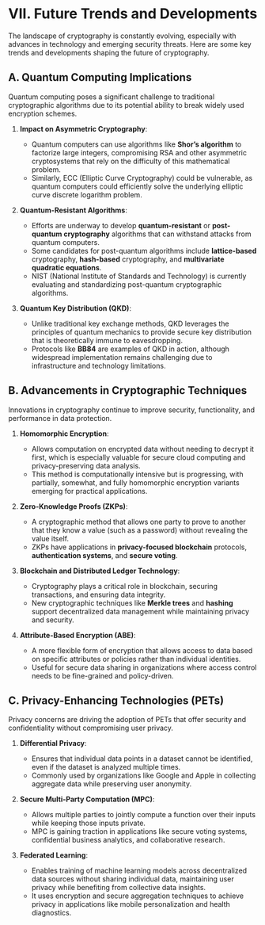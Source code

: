 # **VII. Future Trends and Developments**

The landscape of cryptography is constantly evolving, especially with advances in technology and emerging security threats. Here are some key trends and developments shaping the future of cryptography.

## **A. Quantum Computing Implications**

Quantum computing poses a significant challenge to traditional cryptographic algorithms due to its potential ability to break widely used encryption schemes.

1. **Impact on Asymmetric Cryptography**:
   - Quantum computers can use algorithms like **Shor’s algorithm** to factorize large integers, compromising RSA and other asymmetric cryptosystems that rely on the difficulty of this mathematical problem.
   - Similarly, ECC (Elliptic Curve Cryptography) could be vulnerable, as quantum computers could efficiently solve the underlying elliptic curve discrete logarithm problem.

2. **Quantum-Resistant Algorithms**:
   - Efforts are underway to develop **quantum-resistant** or **post-quantum cryptography** algorithms that can withstand attacks from quantum computers.
   - Some candidates for post-quantum algorithms include **lattice-based** cryptography, **hash-based** cryptography, and **multivariate quadratic equations**.
   - NIST (National Institute of Standards and Technology) is currently evaluating and standardizing post-quantum cryptographic algorithms.

3. **Quantum Key Distribution (QKD)**:
   - Unlike traditional key exchange methods, QKD leverages the principles of quantum mechanics to provide secure key distribution that is theoretically immune to eavesdropping.
   - Protocols like **BB84** are examples of QKD in action, although widespread implementation remains challenging due to infrastructure and technology limitations.

## **B. Advancements in Cryptographic Techniques**

Innovations in cryptography continue to improve security, functionality, and performance in data protection.

1. **Homomorphic Encryption**:
   - Allows computation on encrypted data without needing to decrypt it first, which is especially valuable for secure cloud computing and privacy-preserving data analysis.
   - This method is computationally intensive but is progressing, with partially, somewhat, and fully homomorphic encryption variants emerging for practical applications.

2. **Zero-Knowledge Proofs (ZKPs)**:
   - A cryptographic method that allows one party to prove to another that they know a value (such as a password) without revealing the value itself.
   - ZKPs have applications in **privacy-focused blockchain** protocols, **authentication systems**, and **secure voting**.

3. **Blockchain and Distributed Ledger Technology**:
   - Cryptography plays a critical role in blockchain, securing transactions, and ensuring data integrity.
   - New cryptographic techniques like **Merkle trees** and **hashing** support decentralized data management while maintaining privacy and security.

4. **Attribute-Based Encryption (ABE)**:
   - A more flexible form of encryption that allows access to data based on specific attributes or policies rather than individual identities.
   - Useful for secure data sharing in organizations where access control needs to be fine-grained and policy-driven.

## **C. Privacy-Enhancing Technologies (PETs)**

Privacy concerns are driving the adoption of PETs that offer security and confidentiality without compromising user privacy.

1. **Differential Privacy**:
   - Ensures that individual data points in a dataset cannot be identified, even if the dataset is analyzed multiple times.
   - Commonly used by organizations like Google and Apple in collecting aggregate data while preserving user anonymity.

2. **Secure Multi-Party Computation (MPC)**:
   - Allows multiple parties to jointly compute a function over their inputs while keeping those inputs private.
   - MPC is gaining traction in applications like secure voting systems, confidential business analytics, and collaborative research.

3. **Federated Learning**:
   - Enables training of machine learning models across decentralized data sources without sharing individual data, maintaining user privacy while benefiting from collective data insights.
   - It uses encryption and secure aggregation techniques to achieve privacy in applications like mobile personalization and health diagnostics.
